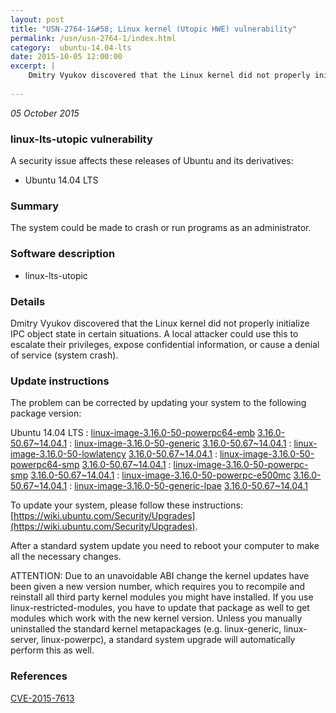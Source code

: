 ```yaml
---
layout: post
title: "USN-2764-1&#58; Linux kernel (Utopic HWE) vulnerability"
permalink: /usn/usn-2764-1/index.html
category:  ubuntu-14.04-lts
date: 2015-10-05 12:00:00
excerpt: |
    Dmitry Vyukov discovered that the Linux kernel did not properly initialize IPC object state in certain situations. A local attacker could use this to escalate their privileges, expose confidential information, or cause a denial of service (system crash). 
    
--- 
```

 
 

*05 October 2015*

### linux-lts-utopic vulnerability

A security issue affects these releases of Ubuntu and its derivatives:

* Ubuntu 14.04 LTS

### Summary

The system could be made to crash or run programs as an administrator. 

### Software description

* linux-lts-utopic 

### Details

Dmitry Vyukov discovered that the Linux kernel did not properly initialize IPC object state in certain situations. A local attacker could use this to escalate their privileges, expose confidential information, or cause a denial of service (system crash). 

### Update instructions

The problem can be corrected by updating your system to the following package version:

Ubuntu 14.04 LTS
 : [linux-image-3.16.0-50-powerpc64-emb](https://launchpad.net/ubuntu/+source/linux-lts-utopic) <span> [3.16.0-50.67~14.04.1](https://launchpad.net/ubuntu/+source/linux-lts-utopic/3.16.0-50.67~14.04.1) </span> 
 : [linux-image-3.16.0-50-generic](https://launchpad.net/ubuntu/+source/linux-lts-utopic) <span> [3.16.0-50.67~14.04.1](https://launchpad.net/ubuntu/+source/linux-lts-utopic/3.16.0-50.67~14.04.1) </span> 
 : [linux-image-3.16.0-50-lowlatency](https://launchpad.net/ubuntu/+source/linux-lts-utopic) <span> [3.16.0-50.67~14.04.1](https://launchpad.net/ubuntu/+source/linux-lts-utopic/3.16.0-50.67~14.04.1) </span> 
 : [linux-image-3.16.0-50-powerpc64-smp](https://launchpad.net/ubuntu/+source/linux-lts-utopic) <span> [3.16.0-50.67~14.04.1](https://launchpad.net/ubuntu/+source/linux-lts-utopic/3.16.0-50.67~14.04.1) </span> 
 : [linux-image-3.16.0-50-powerpc-smp](https://launchpad.net/ubuntu/+source/linux-lts-utopic) <span> [3.16.0-50.67~14.04.1](https://launchpad.net/ubuntu/+source/linux-lts-utopic/3.16.0-50.67~14.04.1) </span> 
 : [linux-image-3.16.0-50-powerpc-e500mc](https://launchpad.net/ubuntu/+source/linux-lts-utopic) <span> [3.16.0-50.67~14.04.1](https://launchpad.net/ubuntu/+source/linux-lts-utopic/3.16.0-50.67~14.04.1) </span> 
 : [linux-image-3.16.0-50-generic-lpae](https://launchpad.net/ubuntu/+source/linux-lts-utopic) <span> [3.16.0-50.67~14.04.1](https://launchpad.net/ubuntu/+source/linux-lts-utopic/3.16.0-50.67~14.04.1) </span> 

To update your system, please follow these instructions: [https://wiki.ubuntu.com/Security/Upgrades](https://wiki.ubuntu.com/Security/Upgrades).

After a standard system update you need to reboot your computer to make all the necessary changes.

ATTENTION: Due to an unavoidable ABI change the kernel updates have been given a new version number, which requires you to recompile and reinstall all third party kernel modules you might have installed. If you use linux-restricted-modules, you have to update that package as well to get modules which work with the new kernel version. Unless you manually uninstalled the standard kernel metapackages (e.g. linux-generic, linux-server, linux-powerpc), a standard system upgrade will automatically perform this as well. 

### References

 
 [CVE-2015-7613](http://people.ubuntu.com/~ubuntu-security/cve/CVE-2015-7613)
 

